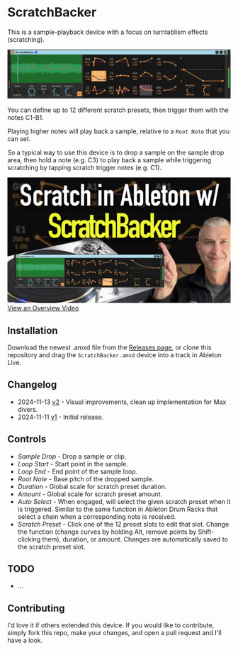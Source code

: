 # ScratchBacker

This is a sample-playback device with a focus on turntablism effects (scratching).

![The Device](images/device.gif)

You can define up to 12 different scratch presets, then trigger them with the notes C1-B1.

Playing higher notes will play back a sample, relative to a `Root Note` that you can set.

So a typical way to use this device is to drop a sample on the sample drop area, then hold a note (e.g. C3) to play back a sample while triggering scratching by tapping scratch trigger notes (e.g. C1).

[![Thumbnail Image](/images/scratchbacker-thumb.jpg)](https://youtu.be/G8T77lcQroA)
[View an Overview Video](https://youtu.be/G8T77lcQroA)

## Installation

Download the newest .amxd file from the [Releases page](https://github.com/zsteinkamp/m4l-ScratchBacker/releases), or clone this repository and drag the `ScratchBacker.amxd` device into a track in Ableton Live.

## Changelog

* 2024-11-13 [v2](https://github.com/zsteinkamp/m4l-ScratchBacker/releases/download/v2/ScratchBacker-v2.amxd) - Visual improvements, clean up implementation for Max divers.
* 2024-11-11 [v1](https://github.com/zsteinkamp/m4l-ScratchBacker/releases/download/v1/ScratchBacker-v1.amxd) - Initial release.

## Controls

* *Sample Drop* - Drop a sample or clip.
* *Loop Start* - Start point in the sample.
* *Loop End* - End point of the sample loop.
* *Root Note* - Base pitch of the dropped sample.
* *Duration* - Global scale for scratch preset duration.
* *Amount* - Global scale for scratch preset amount.
* *Auto Select* - When engaged, will select the given scratch preset when it is triggered. Similar to the same function in Ableton Drum Racks that select a chain when a corresponding note is received.
* *Scratch Preset* - Click one of the 12 preset slots to edit that slot. Change the function (change curves by holding Alt, remove points by Shift-clicking them), duration, or amount. Changes are automatically saved to the scratch preset slot.

## TODO

* ...

## Contributing

I'd love it if others extended this device. If you would like to contribute, simply fork this repo, make your changes, and open a pull request and I'll have a look.
